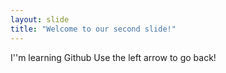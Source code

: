 ```yaml
---
layout: slide
title: "Welcome to our second slide!"
---
```

I''m learning Github
Use the left arrow to go back!
